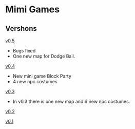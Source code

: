 # Mimi Games

## Vershons

[v0.5](https://makecode.com/_Mrx3HkeH3J6e)

* Bugs fixed
* One new map for Dodge Ball.

[v0.4](https://makecode.com/_evjdP6hF14X8)
* New mini game Block Party
* 4 new npc costumes

[v0.3](https://makecode.com/_F1WWbLCm0e3P)
* In v0.3 there is one new map and 6 new npc costumes.

[v0.2](https://makecode.com/_F9TEEr7vKddK)

[v0.1](https://makecode.com/_8JUdLK4Xf5pp)


